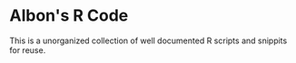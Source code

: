 # Albon's R Code

This is a unorganized collection of well documented R scripts and snippits for reuse.